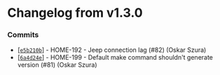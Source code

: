 # Changelog from v1.3.0
### Commits
* [[`e5b210b`](http://github.com/smart-evolution/smarthome/commit/e5b210ba49cf0650a7aae10999763ebef1056c61)] - HOME-192 - Jeep connection lag (#82) (Oskar Szura)
* [[`6a4d24e`](http://github.com/smart-evolution/smarthome/commit/6a4d24e16924f6b1bdf833591248d681e9fdd2ac)] - HOME-199 - Default make command shouldn't generate version (#81) (Oskar Szura)
